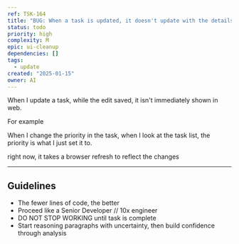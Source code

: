 ```yaml
---
ref: TSK-164
title: "BUG: When a task is updated, it doesn't update with the details"
status: todo
priority: high
complexity: M
epic: ui-cleanup
dependencies: []
tags:
  - update
created: "2025-01-15"
owner: AI
---
```


When I update a task, while the edit saved, it isn't immediately shown in web.

For example

When I change the priority in the task, when I look at the task list, the priority is what I just set it to.

right now, it takes a browser refresh to reflect the changes

---

## Guidelines

- The fewer lines of code, the better
- Proceed like a Senior Developer // 10x engineer
- DO NOT STOP WORKING until task is complete
- Start reasoning paragraphs with uncertainty, then build confidence through analysis
